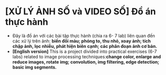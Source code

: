 # [XỬ LÝ ẢNH SỐ và VIDEO SỐ] Đồ án thực hành
- Đây là đồ án với các bài tập thực hành (chia ra 6- 7 lab) liên quan đến các xử lý trên ảnh: **biến đổi màu; phóng to, thu nhỏ, xoay ảnh; tích chập ảnh, lọc nhiễu, phát hiện biên cạnh; các phân đoạn ảnh cơ bản.**
- **[English version]** This is a project divided into practical exercises (6-7 labs) related to image processing techniques:**change color, enlarge and reduce images, rotate img; convolution, img filtering, edge detection; basic img segments.**
 
